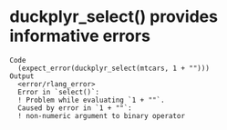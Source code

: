# duckplyr_select() provides informative errors

    Code
      (expect_error(duckplyr_select(mtcars, 1 + "")))
    Output
      <error/rlang_error>
      Error in `select()`:
      ! Problem while evaluating `1 + ""`.
      Caused by error in `1 + ""`:
      ! non-numeric argument to binary operator

